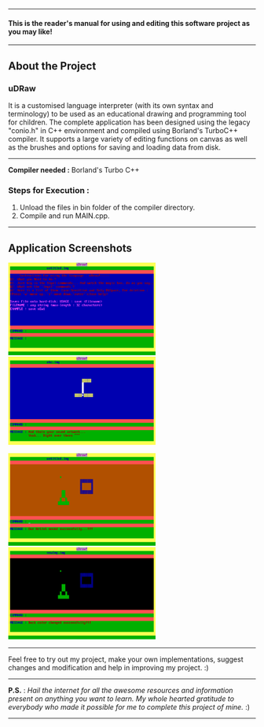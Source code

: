 
---

#### This is the reader's manual for using and editing this software project as you may like!

---

## About the Project

### uDRaw 

It is a customised language interpreter (with its own syntax and terminology) to be used as an educational drawing and programming tool for children. The complete application has been designed using the legacy "conio.h" in C++ environment and compiled using Borland's TurboC++ compiler. It supports a large variety of editing functions on canvas as well as the brushes and options for saving and loading data from disk.

---

**Compiler needed :** Borland's Turbo C++

### Steps for Execution : 
1. Unload the files in bin folder of the compiler directory.
2. Compile and run MAIN.cpp.


---

## Application Screenshots

<p float="left">
   <img src="https://github.com/sunnysoni97/sunnysoni97.github.io/blob/master/static/skills_applied/portfolio_screencaps/draw_screencaps/cap1.png?raw=true" alt="draw screenshot 1" width=300px />
    &emsp;
   <img src="https://github.com/sunnysoni97/sunnysoni97.github.io/blob/master/static/skills_applied/portfolio_screencaps/draw_screencaps/cap2.png?raw=true" alt="draw screenshot 2" width=300px />
</p>
<p float="left">

   <img src="https://github.com/sunnysoni97/sunnysoni97.github.io/blob/master/static/skills_applied/portfolio_screencaps/draw_screencaps/cap3.png?raw=true" alt="draw screenshot 3" width=300px />
    &emsp;
   <img src="https://github.com/sunnysoni97/sunnysoni97.github.io/blob/master/static/skills_applied/portfolio_screencaps/draw_screencaps/cap4.png?raw=true" alt="draw screenshot 4" width=300px />

</p>

---

Feel free to try out my project, make your own implementations, suggest changes and modification and help in improving my project. :)

---

**P.S.** : *Hail the internet for all the awesome resources and information present on anything you want to learn. My whole hearted gratitude to everybody who made it possible for me to complete this project of mine.* :)

---
